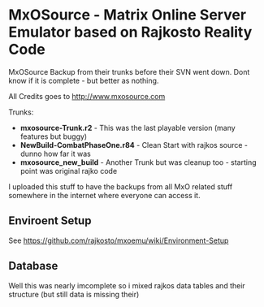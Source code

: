 # MxOSource - Matrix Online Server Emulator based on Rajkosto Reality Code
MxOSource Backup from their trunks before their SVN went down.
Dont know if it is complete - but better as nothing.

All Credits goes to http://www.mxosource.com

Trunks:
- **mxosource-Trunk.r2** - This was the last playable version (many features but buggy)
- **NewBuild-CombatPhaseOne.r84** - Clean Start with rajkos source - dunno how far it was
- **mxosource_new_build** - Another Trunk but was cleanup too - starting point was original rajko code

I uploaded this stuff to have the backups from all MxO related stuff somewhere in the internet where everyone can access it.

## Enviroent Setup 
See https://github.com/rajkosto/mxoemu/wiki/Environment-Setup

## Database
Well this was nearly imcomplete so i mixed rajkos data tables and their structure (but still data is missing their)

